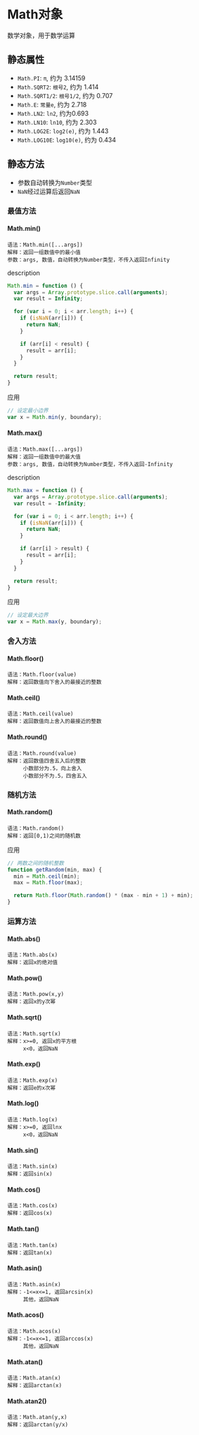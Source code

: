 # Math对象

数学对象，用于数学运算

## 静态属性

* `Math.PI`: `π`, 约为 3.14159
* `Math.SQRT2`: `根号2`, 约为 1.414
* `Math.SQRT1/2`: `根号1/2`, 约为 0.707
* `Math.E`: `常量e`, 约为 2.718
* `Math.LN2`: `ln2`, 约为0.693
* `Math.LN10`: `ln10`, 约为 2.303
* `Math.LOG2E`: `log2(e)`, 约为 1.443
* `Math.LOG10E`: `log10(e)`, 约为 0.434

## 静态方法

* 参数自动转换为`Number`类型
* `NaN`经过运算后返回`NaN`

### 最值方法

#### Math.min()

```
语法：Math.min([...args])
解释：返回一组数值中的最小值
参数：args, 数值，自动转换为Number类型，不传入返回Infinity
```

description

```javascript
Math.min = function () {
  var args = Array.prototype.slice.call(arguments);
  var result = Infinity;

  for (var i = 0; i < arr.length; i++) {
    if (isNaN(arr[i])) {
      return NaN;
    }

    if (arr[i] < result) {
      result = arr[i];
    }
  }

  return result;
}
```

应用

```javascript
// 设定最小边界
var x = Math.min(y, boundary);
```

#### Math.max()

```
语法：Math.max([...args])
解释：返回一组数值中的最大值
参数：args, 数值，自动转换为Number类型，不传入返回-Infinity
```

description

```javascript
Math.max = function () {
  var args = Array.prototype.slice.call(arguments);
  var result = -Infinity;

  for (var i = 0; i < arr.length; i++) {
    if (isNaN(arr[i])) {
      return NaN;
    }

    if (arr[i] > result) {
      result = arr[i];
    }
  }

  return result;
}
```

应用

```javascript
// 设定最大边界
var x = Math.max(y, boundary);
```

### 舍入方法

#### Math.floor()

```
语法：Math.floor(value)
解释：返回数值向下舍入的最接近的整数
```

#### Math.ceil()

```
语法：Math.ceil(value)
解释：返回数值向上舍入的最接近的整数
```

#### Math.round()

```
语法：Math.round(value)
解释：返回数值四舍五入后的整数
     小数部分为.5，向上舍入
     小数部分不为.5，四舍五入
```

### 随机方法

#### Math.random()

```
语法：Math.random()
解释：返回[0,1)之间的随机数
```

应用

```javascript
// 两数之间的随机整数
function getRandom(min, max) {
  min = Math.ceil(min);
  max = Math.floor(max);

  return Math.floor(Math.random() * (max - min + 1) + min);
}
```

### 运算方法

#### Math.abs()

```
语法：Math.abs(x)
解释：返回x的绝对值
```

#### Math.pow()

```
语法：Math.pow(x,y)
解释：返回x的y次幂
```

#### Math.sqrt()

```
语法：Math.sqrt(x)
解释：x>=0, 返回x的平方根
     x<0，返回NaN
```

#### Math.exp()

```
语法：Math.exp(x)
解释：返回e的x次幂
```

#### Math.log()

```
语法：Math.log(x)
解释：x>=0, 返回lnx
     x<0，返回NaN
```

#### Math.sin()

```
语法：Math.sin(x)
解释：返回sin(x)
```

#### Math.cos()

```
语法：Math.cos(x)
解释：返回cos(x)
```

#### Math.tan()

```
语法：Math.tan(x)
解释：返回tan(x)
```

#### Math.asin()

```
语法：Math.asin(x)
解释：-1<=x<=1, 返回arcsin(x)
     其他，返回NaN
```

#### Math.acos()

```
语法：Math.acos(x)
解释：-1<=x<=1, 返回arccos(x)
     其他，返回NaN
```

#### Math.atan()

```
语法：Math.atan(x)
解释：返回arctan(x)
```

#### Math.atan2()

```
语法：Math.atan(y,x)
解释：返回arctan(y/x)
```